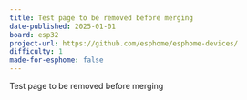 ```yaml
---
title: Test page to be removed before merging
date-published: 2025-01-01
board: esp32
project-url: https://github.com/esphome/esphome-devices/
difficulty: 1
made-for-esphome: false
---
```


Test page to be removed before merging
